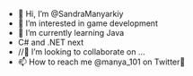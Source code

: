 - 👋 Hi, I’m @SandraManyarkiy
- 👀 I’m interested in game development 
- 🌱 I’m currently learning Java 
- C# and .NET next
- //💞️ I’m looking to collaborate on ...
- 📫 How to reach me @manya_101 on Twitter🦄

<!---
SandraManyarkiy/SandraManyarkiy is a ✨ special ✨ repository because its `README.md` (this file) appears on your GitHub profile.
You can click the Preview link to take a look at your changes.
--->
